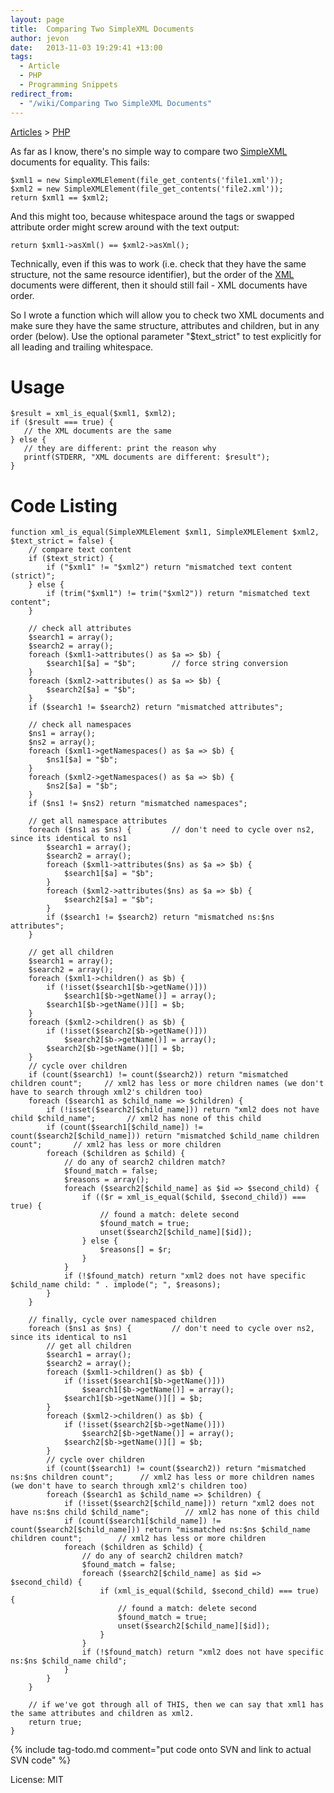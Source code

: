 ```yaml
---
layout: page
title:  Comparing Two SimpleXML Documents
author: jevon
date:   2013-11-03 19:29:41 +13:00
tags:
  - Article
  - PHP
  - Programming Snippets
redirect_from:
  - "/wiki/Comparing Two SimpleXML Documents"
---
```


[Articles](Articles.md) > [PHP](PHP.md)

As far as I know, there's no simple way to compare two <a href="http://nz.php.net/manual/en/ref.simplexml.php">SimpleXML</a> documents for equality. This fails:

```
$xml1 = new SimpleXMLElement(file_get_contents('file1.xml'));
$xml2 = new SimpleXMLElement(file_get_contents('file2.xml'));
return $xml1 == $xml2;
```

And this might too, because whitespace around the tags or swapped attribute order might screw around with the text output:

`return $xml1->asXml() == $xml2->asXml();`

Technically, even if this was to work (i.e. check that they have the same structure, not the same resource identifier), but the order of the [XML](XML.md) documents were different, then it should still fail - XML documents have order.

So I wrote a function which will allow you to check two XML documents and make sure they have the same structure, attributes and children, but in any order (below). Use the optional parameter "$text_strict" to test explicitly for all leading and trailing whitespace.

# Usage
```
$result = xml_is_equal($xml1, $xml2);
if ($result === true) {
   // the XML documents are the same
} else {
   // they are different: print the reason why
   printf(STDERR, "XML documents are different: $result");
}
```

# Code Listing
```
function xml_is_equal(SimpleXMLElement $xml1, SimpleXMLElement $xml2, $text_strict = false) {
	// compare text content
	if ($text_strict) {
		if ("$xml1" != "$xml2") return "mismatched text content (strict)";
	} else {
		if (trim("$xml1") != trim("$xml2")) return "mismatched text content";
	}

	// check all attributes
	$search1 = array();
	$search2 = array();
	foreach ($xml1->attributes() as $a => $b) {
		$search1[$a] = "$b";		// force string conversion
	}
	foreach ($xml2->attributes() as $a => $b) {
		$search2[$a] = "$b";
	}
	if ($search1 != $search2) return "mismatched attributes";

	// check all namespaces
	$ns1 = array();
	$ns2 = array();
	foreach ($xml1->getNamespaces() as $a => $b) {
		$ns1[$a] = "$b";
	}
	foreach ($xml2->getNamespaces() as $a => $b) {
		$ns2[$a] = "$b";
	}
	if ($ns1 != $ns2) return "mismatched namespaces";

	// get all namespace attributes
	foreach ($ns1 as $ns) {			// don't need to cycle over ns2, since its identical to ns1
		$search1 = array();
		$search2 = array();
		foreach ($xml1->attributes($ns) as $a => $b) {
			$search1[$a] = "$b";
		}
		foreach ($xml2->attributes($ns) as $a => $b) {
			$search2[$a] = "$b";
		}
		if ($search1 != $search2) return "mismatched ns:$ns attributes";
	}

	// get all children
	$search1 = array();
	$search2 = array();
	foreach ($xml1->children() as $b) {
		if (!isset($search1[$b->getName()]))
			$search1[$b->getName()] = array();
		$search1[$b->getName()][] = $b;
	}
	foreach ($xml2->children() as $b) {
		if (!isset($search2[$b->getName()]))
			$search2[$b->getName()] = array();
		$search2[$b->getName()][] = $b;
	}
	// cycle over children
	if (count($search1) != count($search2)) return "mismatched children count";		// xml2 has less or more children names (we don't have to search through xml2's children too)
	foreach ($search1 as $child_name => $children) {
		if (!isset($search2[$child_name])) return "xml2 does not have child $child_name";		// xml2 has none of this child
		if (count($search1[$child_name]) != count($search2[$child_name])) return "mismatched $child_name children count";		// xml2 has less or more children
		foreach ($children as $child) {
			// do any of search2 children match?
			$found_match = false;
			$reasons = array();
			foreach ($search2[$child_name] as $id => $second_child) {
				if (($r = xml_is_equal($child, $second_child)) === true) {
					// found a match: delete second
					$found_match = true;
					unset($search2[$child_name][$id]);
				} else {
					$reasons[] = $r;
				}
			}
			if (!$found_match) return "xml2 does not have specific $child_name child: " . implode("; ", $reasons);
		}
	}

	// finally, cycle over namespaced children
	foreach ($ns1 as $ns) {			// don't need to cycle over ns2, since its identical to ns1
		// get all children
		$search1 = array();
		$search2 = array();
		foreach ($xml1->children() as $b) {
			if (!isset($search1[$b->getName()]))
				$search1[$b->getName()] = array();
			$search1[$b->getName()][] = $b;
		}
		foreach ($xml2->children() as $b) {
			if (!isset($search2[$b->getName()]))
				$search2[$b->getName()] = array();
			$search2[$b->getName()][] = $b;
		}
		// cycle over children
		if (count($search1) != count($search2)) return "mismatched ns:$ns children count";		// xml2 has less or more children names (we don't have to search through xml2's children too)
		foreach ($search1 as $child_name => $children) {
			if (!isset($search2[$child_name])) return "xml2 does not have ns:$ns child $child_name";		// xml2 has none of this child
			if (count($search1[$child_name]) != count($search2[$child_name])) return "mismatched ns:$ns $child_name children count";		// xml2 has less or more children
			foreach ($children as $child) {
				// do any of search2 children match?
				$found_match = false;
				foreach ($search2[$child_name] as $id => $second_child) {
					if (xml_is_equal($child, $second_child) === true) {
						// found a match: delete second
						$found_match = true;
						unset($search2[$child_name][$id]);
					}
				}
				if (!$found_match) return "xml2 does not have specific ns:$ns $child_name child";
			}
		}
	}

	// if we've got through all of THIS, then we can say that xml1 has the same attributes and children as xml2.
	return true;
}
```

{% include tag-todo.md comment="put code onto SVN and link to actual SVN code" %}

License: MIT
